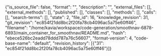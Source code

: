 {"is_source_file": false, "format": "", "description": "", "external_files": [], "external_methods": [], "published": [], "classes": [], "methods": [], "calls": [], "search-terms": [], "state": 2, "file_id": 16, "knowledge_revision": 31, "git_revision": "ec854f21dd8bc2f20fa78cb4096ac5a75e60ff46", "filename": "/home/kavia/workspace/code-generation/smoothnav-6878-6893/main_container_for_smoothnav/README.md", "hash": "ebece526bc2eadd78ddd787a76c56607", "format-version": 4, "code-base-name": "default", "revision_history": [{"31": "ec854f21dd8bc2f20fa78cb4096ac5a75e60ff46"}]}